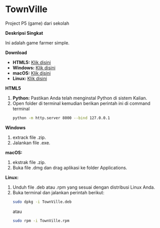 # TownVille
Project P5 (game) dari sekolah

**Deskripsi Singkat**

Ini adalah game farmer simple.

**Download**

  * **HTML5:** <a href="https://www.mediafire.com/file/j368xcjb0j81zv2/HTML5.zip/file">Klik disini</a>
  * **Windows:** <a href="https://www.mediafire.com/file/jim1z22fg4jpolj/Windows.zip/file">Klik disini</a>
  * **macOS:** <a href="https://www.mediafire.com/file/jxmobzgodrev7lu/MacOS.zip/file">Klik disini</a>
  * **Linux:** <a href="https://www.mediafire.com/file/r61o3cxg2g8n97b/Linux.zip/file">Klik disini</a>

**HTML5**
  1. **Python:** Pastikan Anda telah menginstal Python di sistem Kalian.
2. Open folder di terminal kemudian berikan perintah ini di command terminal
   ```bash
   python -m http.server 8000 --bind 127.0.0.1

**Windows**
  1. extrack file .zip.
  2. Jalankan file .exe.

**macOS:**
  1. ekstrak file .zip.
  2. Buka file .dmg dan drag aplikasi ke folder Applications.

**Linux:**
  1. Unduh file .deb atau .rpm yang sesuai dengan distribusi Linux Anda.
  2. Buka terminal dan jalankan perintah berikut:
     ```bash
     sudo dpkg -i TownVille.deb
     ```
     atau
     ```bash
     sudo rpm -i TownVille.rpm
     ```
